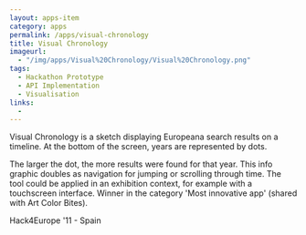```yaml
---
layout: apps-item
category: apps
permalink: /apps/visual-chronology
title: Visual Chronology
imageurl:
  - "/img/apps/Visual%20Chronology/Visual%20Chronology.png"
tags:
  - Hackathon Prototype
  - API Implementation
  - Visualisation
links:
  - 
---
```


Visual Chronology is a sketch displaying Europeana search results on a timeline. At the bottom of the screen, years are represented by dots.

The larger the dot, the more results were found for that year. This info graphic doubles as navigation for jumping or scrolling through time. The tool could be applied in an exhibition context, for example with a touchscreen interface. Winner in the category 'Most innovative app' (shared with Art Color Bites).

Hack4Europe '11 - Spain

